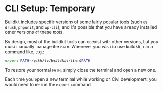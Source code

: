 # CLI Setup: Temporary

Buildkit includes specific versions of some fairly popular tools (such as
`drush`, `phpunit`, and `wp-cli`), and it's possible that you have already
installed other versions of these tools.

By design, most of the buildkit tools can coexist with other versions, but
you must manually manage the `PATH`.  Whenever you wish to use buildkit, run
a command like, e.g.:

```bash
export PATH=/path/to/buildkit/bin:$PATH
```

To restore your normal `PATH`, simply close the terminal and open a new one.

Each time you open a new terminal while working on Civi development, you
would need to re-run the `export` command.
